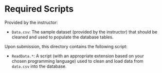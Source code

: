# Required Scripts

Provided by the instructor:

- `Data.csv`: The sample dataset (provided by the instructor) that should be cleaned and used to populate the database tables.

Upon submission, this directory contains the following script:

- `ReadData.*`: A script (with an appropriate extension based on your chosen programming language) used to clean and load data from `data.csv` into the database.
